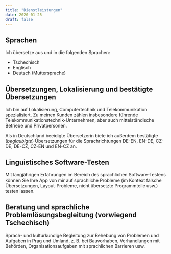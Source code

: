```yaml
---
title: "Dienstleistungen"
date: 2020-01-25
draft: false
---
```


## Sprachen

Ich übersetze aus und in die folgenden Sprachen:

* Tschechisch
* Englisch
* Deutsch (Muttersprache)

## Übersetzungen, Lokalisierung und bestätigte Übersetzungen

Ich bin auf Lokalisierung, Computertechnik und Telekommunikation spezialisiert. Zu meinen Kunden zählen insbesondere führende Telekommunikationstechnik-Unternehmen, aber auch mittelständische Betriebe und Privatpersonen.

Als in Deutschland beeidigte Übersetzerin biete ich außerdem bestätigte (_beglaubigte_) Übersetzungen für die Sprachrichtungen DE-EN, EN-DE, CZ-DE, DE-CZ, CZ-EN und EN-CZ an.

## Linguistisches Software-Testen

Mit langjährigen Erfahrungen im Bereich des sprachlichen Software-Testens können Sie Ihre App von mir auf sprachliche Probleme (im Kontext falsche Übersetzungen, Layout-Probleme, nicht übersetzte Programmteile usw.) testen lassen.

## Beratung und sprachliche Problemlösungsbegleitung (vorwiegend Tschechisch)

Sprach- und kulturkundige Begleitung zur Behebung von Problemen und Aufgaben in Prag und Umland, z. B. bei Bauvorhaben, Verhandlungen mit Behörden, Organisationsaufgaben mit sprachlichen Barrieren usw.
